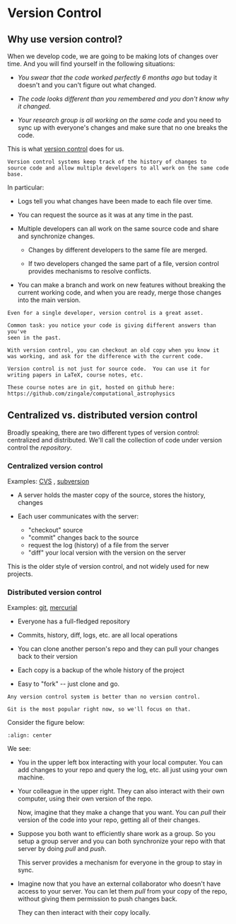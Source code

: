 # Version Control

## Why use version control?

When we develop code, we are going to be making lots of changes over
time.  And you will find yourself in the following situations:

* *You swear that the code worked perfectly 6 months ago* but today it doesn't and
  you can't figure out what changed.

* *The code looks different than you remembered and you don't know why it changed*.

* *Your research group is all working on the same code* and you need to sync up with
  everyone's changes and make sure that no one breaks the code.

This is what [version control](https://en.wikipedia.org/wiki/Version_control) does for us.


```{note}
Version control systems keep track of the history of changes to
source code and allow multiple developers to all work on the same code
base.
```

In particular:

* Logs tell you what changes have been made to each file over time.

* You can request the source as it was at any time in the past.

* Multiple developers can all work on the same source code and share and synchronize changes.

  * Changes by different developers to the same file are merged.

  * If two developers changed the same part of a file, version control
    provides mechanisms to resolve conflicts.

* You can make a branch and work on new features without breaking the
  current working code, and when you are ready, merge those changes
  into the main version.


```{tip}
Even for a single developer, version control is a great asset.

Common task: you notice your code is giving different answers than you've
seen in the past.

With version control, you can checkout an old copy when you know it
was working, and ask for the difference with the current code.
```

```{tip}
Version control is not just for source code.  You can use it for
writing papers in LaTeX, course notes, etc.

These course notes are in git, hosted on github here:
https://github.com/zingale/computational_astrophysics
```

## Centralized vs. distributed version control

Broadly speaking, there are two different types of version control:
centralized and distributed.  We'll call the collection of code under
version control the *repository*.

### Centralized version control

Examples: [CVS](https://en.wikipedia.org/wiki/Concurrent_Versions_System) , [subversion](https://en.wikipedia.org/wiki/Apache_Subversion)

* A server holds the master copy of the source, stores the history, changes

* Each user communicates with the server:

  * "checkout" source
  * "commit" changes back to the source
  * request the log (history) of a file from the server
  * "diff" your local version with the version on the server

This is the older style of version control, and not widely used for new projects.


### Distributed version control

Examples: [git](https://en.wikipedia.org/wiki/Git), [mercurial](https://en.wikipedia.org/wiki/Mercurial)

* Everyone has a full-fledged repository

* Commits, history, diff, logs, etc. are all local operations

* You can clone another person's repo and they can pull your changes
  back to their version

* Each copy is a backup of the whole history of the project

* Easy to "fork" -- just clone and go.

```{tip}
Any version control system is better than no version control.

Git is the most popular right now, so we'll focus on that.
```

Consider the figure below:

```{image} distributed_version_control.png
:align: center
```

We see:

*  You in the upper left box interacting with your local computer.
   You can add changes to your repo and query the log, etc. all just
   using your own machine.

*  Your colleague in the upper right.  They can also interact with
   their own computer, using their own version of the repo.

   Now, imagine that they make a change that you want.  You can *pull*
   their version of the code into your repo, getting all of their
   changes.

*  Suppose you both want to efficiently share work as a group.  So you
   setup a group server and you can both synchronize your repo with
   that server by doing *pull* and *push*.

   This server provides a mechanism for everyone in the group to stay
   in sync.

*  Imagine now that you have an external collaborator who doesn't have
   access to your server.  You can let them *pull* from your copy of
   the repo, without giving them permission to push changes back.

   They can then interact with their copy locally.

